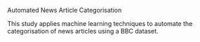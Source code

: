 Automated News Article Categorisation

This study applies machine learning techniques to automate the categorisation of news articles using a BBC dataset.
